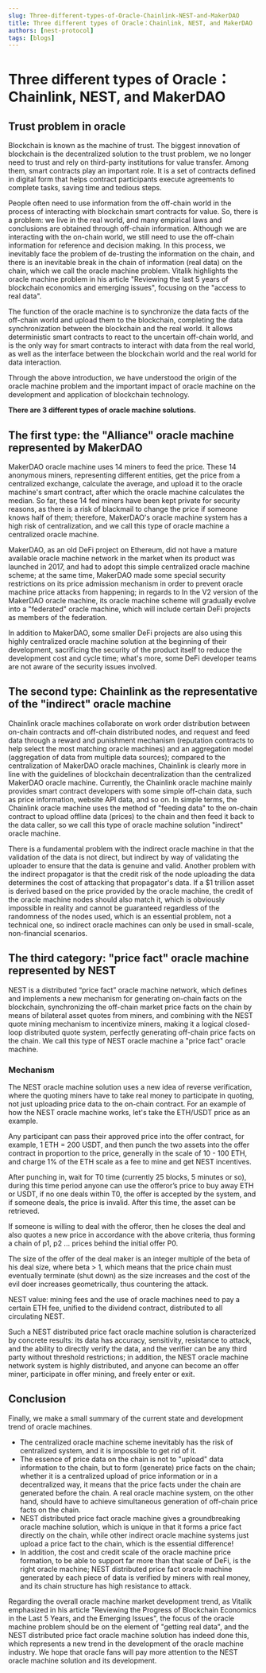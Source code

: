 ```yaml
---
slug: Three-different-types-of-Oracle-Chainlink-NEST-and-MakerDAO
title: Three different types of Oracle：Chainlink, NEST, and MakerDAO
authors: [nest-protocol]
tags: [blogs]
---
```


# Three different types of Oracle：Chainlink, NEST, and MakerDAO

## Trust problem in oracle
Blockchain is known as the machine of trust. The biggest innovation of blockchain is the decentralized solution to the trust problem, we no longer need to trust and rely on third-party institutions for value transfer. Among them, smart contracts play an important role. It is a set of contracts defined in digital form that helps contract participants execute agreements to complete tasks, saving time and tedious steps.

People often need to use information from the off-chain world in the process of interacting with blockchain smart contracts for value. So, there is a problem: we live in the real world, and many empirical laws and conclusions are obtained through off-chain information. Although we are interacting with the on-chain world, we still need to use the off-chain information for reference and decision making. In this process, we inevitably face the problem of de-trusting the information on the chain, and there is an inevitable break in the chain of information (real data) on the chain, which we call the oracle machine problem. Vitalik highlights the oracle machine problem in his article "Reviewing the last 5 years of blockchain economics and emerging issues", focusing on the "access to real data".

The function of the oracle machine is to synchronize the data facts of the off-chain world and upload them to the blockchain, completing the data synchronization between the blockchain and the real world. It allows deterministic smart contracts to react to the uncertain off-chain world, and is the only way for smart contracts to interact with data from the real world, as well as the interface between the blockchain world and the real world for data interaction.

Through the above introduction, we have understood the origin of the oracle machine problem and the important impact of oracle machine on the development and application of blockchain technology.

**There are 3 different types of oracle machine solutions.**

## The first type: the "Alliance" oracle machine represented by MakerDAO

MakerDAO oracle machine uses 14 miners to feed the price. These 14 anonymous miners, representing different entities, get the price from a centralized exchange, calculate the average, and upload it to the oracle machine's smart contract, after which the oracle machine calculates the median. So far, these 14 fed miners have been kept private for security reasons, as there is a risk of blackmail to change the price if someone knows half of them; therefore, MakerDAO's oracle machine system has a high risk of centralization, and we call this type of oracle machine a centralized oracle machine.

MakerDAO, as an old DeFi project on Ethereum, did not have a mature available oracle machine network in the market when its product was launched in 2017, and had to adopt this simple centralized oracle machine scheme; at the same time, MakerDAO made some special security restrictions on its price admission mechanism in order to prevent oracle machine price attacks from happening; in regards to In the V2 version of the MakerDAO oracle machine, its oracle machine scheme will gradually evolve into a "federated" oracle machine, which will include certain DeFi projects as members of the federation.

In addition to MakerDAO, some smaller DeFi projects are also using this highly centralized oracle machine solution at the beginning of their development, sacrificing the security of the product itself to reduce the development cost and cycle time; what's more, some DeFi developer teams are not aware of the security issues involved.

## The second type: Chainlink as the representative of the "indirect" oracle machine

Chainlink oracle machines collaborate on work order distribution between on-chain contracts and off-chain distributed nodes, and request and feed data through a reward and punishment mechanism (reputation contracts to help select the most matching oracle machines) and an aggregation model (aggregation of data from multiple data sources); compared to the centralization of MakerDAO oracle machines, Chainlink is clearly more in line with the guidelines of blockchain decentralization than the centralized MakerDAO oracle machine. Currently, the Chainlink oracle machine mainly provides smart contract developers with some simple off-chain data, such as price information, website API data, and so on. In simple terms, the Chainlink oracle machine uses the method of "feeding data" to the on-chain contract to upload offline data (prices) to the chain and then feed it back to the data caller, so we call this type of oracle machine solution "indirect" oracle machine.

There is a fundamental problem with the indirect oracle machine in that the validation of the data is not direct, but indirect by way of validating the uploader to ensure that the data is genuine and valid. Another problem with the indirect propagator is that the credit risk of the node uploading the data determines the cost of attacking that propagator's data. If a $1 trillion asset is derived based on the price provided by the oracle machine, the credit of the oracle machine nodes should also match it, which is obviously impossible in reality and cannot be guaranteed regardless of the randomness of the nodes used, which is an essential problem, not a technical one, so indirect oracle machines can only be used in small-scale, non-financial scenarios.

## The third category: "price fact" oracle machine represented by NEST

NEST is a distributed “price fact” oracle machine network, which defines and implements a new mechanism for generating on-chain facts on the blockchain, synchronizing the off-chain market price facts on the chain by means of bilateral asset quotes from miners, and combining with the NEST quote mining mechanism to incentivize miners, making it a logical closed-loop distributed quote system, perfectly generating off-chain price facts on the chain. We call this type of NEST oracle machine a "price fact" oracle machine.


### Mechanism
The NEST oracle machine solution uses a new idea of reverse verification, where the quoting miners have to take real money to participate in quoting, not just uploading price data to the on-chain contract. For an example of how the NEST oracle machine works, let's take the ETH/USDT price as an example.

Any participant can pass their approved price into the offer contract, for example, 1 ETH = 200 USDT, and then punch the two assets into the offer contract in proportion to the price, generally in the scale of 10 - 100 ETH, and charge 1% of the ETH scale as a fee to mine and get NEST incentives.

After punching in, wait for T0 time (currently 25 blocks, 5 minutes or so), during this time period anyone can use the offeror’s price to buy away ETH or USDT, if no one deals within T0, the offer is accepted by the system, and if someone deals, the price is invalid. After this time, the asset can be retrieved.

If someone is willing to deal with the offeror, then he closes the deal and also quotes a new price in accordance with the above criteria, thus forming a chain of p1, p2 ... prices behind the initial offer P0.

The size of the offer of the deal maker is an integer multiple of the beta of his deal size, where beta > 1, which means that the price chain must eventually terminate (shut down) as the size increases and the cost of the evil doer increases geometrically, thus countering the attack.

NEST value: mining fees and the use of oracle machines need to pay a certain ETH fee, unified to the dividend contract, distributed to all circulating NEST.

Such a NEST distributed price fact oracle machine solution is characterized by concrete results: its data has accuracy, sensitivity, resistance to attack, and the ability to directly verify the data, and the verifier can be any third party without threshold restrictions; in addition, the NEST oracle machine network system is highly distributed, and anyone can become an offer miner, participate in offer mining, and freely enter or exit.

## Conclusion

Finally, we make a small summary of the current state and development trend of oracle machines.
- The centralized oracle machine scheme inevitably has the risk of centralized system, and it is impossible to get rid of it.
- The essence of price data on the chain is not to "upload" data information to the chain, but to form (generate) price facts on the chain; whether it is a centralized upload of price information or in a decentralized way, it means that the price facts under the chain are generated before the chain. A real oracle machine system, on the other hand, should have to achieve simultaneous generation of off-chain price facts on the chain.
- NEST distributed price fact oracle machine gives a groundbreaking oracle machine solution, which is unique in that it forms a price fact directly on the chain, while other indirect oracle machine systems just upload a price fact to the chain, which is the essential difference!
- In addition, the cost and credit scale of the oracle machine price formation, to be able to support far more than that scale of DeFi, is the right oracle machine; NEST distributed price fact oracle machine generated by each piece of data is verified by miners with real money, and its chain structure has high resistance to attack.

Regarding the overall oracle machine market development trend, as Vitalik emphasized in his article "Reviewing the Progress of Blockchain Economics in the Last 5 Years, and the Emerging Issues", the focus of the oracle machine problem should be on the element of "getting real data", and the NEST distributed price fact oracle machine solution has indeed done this, which represents a new trend in the development of the oracle machine industry. We hope that oracle fans will pay more attention to the NEST oracle machine solution and its development.

